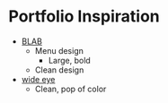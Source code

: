 # Portfolio Inspiration

- [BLAB](http://blab.studio)
  - Menu design
    - Large, bold
  - Clean design
- [wide eye](https://wideeye.co/)
  - Clean, pop of color
